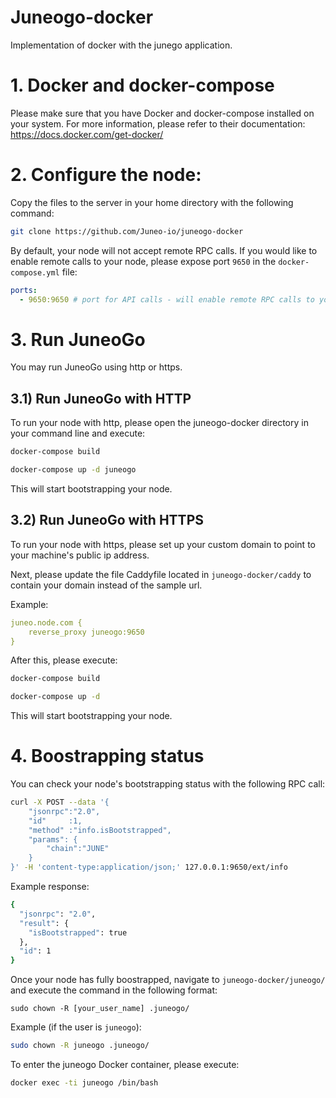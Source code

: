 # Juneogo-docker

Implementation of docker with the junego application.

# 1. Docker and docker-compose

Please make sure that you have Docker and docker-compose installed on your system. For more information, please refer to their documentation: https://docs.docker.com/get-docker/

# 2. Configure the node:

Copy the files to the server in your home directory with the following command:

```bash
git clone https://github.com/Juneo-io/juneogo-docker
```

By default, your node will not accept remote RPC calls. If you would like to enable remote calls to your node, please expose port `9650` in the `docker-compose.yml` file:

```yml
ports:
  - 9650:9650 # port for API calls - will enable remote RPC calls to your node (mandatory for Supernet/ Blockchain deployers)
```

# 3. Run JuneoGo

You may run JuneoGo using http or https.

## 3.1) Run JuneoGo with HTTP
To run your node with http, please open the juneogo-docker directory in your command line and execute:

```bash
docker-compose build

docker-compose up -d juneogo
```

This will start bootstrapping your node.

## 3.2) Run JuneoGo with HTTPS

To run your node with https, please set up your custom domain to point to your machine's public ip address.

Next, please update the file Caddyfile located in `juneogo-docker/caddy` to contain your domain instead of the sample url.

Example:

```yaml
juneo.node.com {
    reverse_proxy juneogo:9650
}
```

After this, please execute:

```bash
docker-compose build

docker-compose up -d
```

This will start bootstrapping your node.

# 4. Boostrapping status

You can check your node's bootstrapping status with the following RPC call:

```bash
curl -X POST --data '{
    "jsonrpc":"2.0",
    "id"     :1,
    "method" :"info.isBootstrapped",
    "params": {
        "chain":"JUNE"
    }
}' -H 'content-type:application/json;' 127.0.0.1:9650/ext/info
```

Example response:
```bash
{
  "jsonrpc": "2.0",
  "result": {
    "isBootstrapped": true
  },
  "id": 1
}
```

Once your node has fully boostrapped, navigate to `juneogo-docker/juneogo/` and execute the command in the following format:
```
sudo chown -R [your_user_name] .juneogo/
```

Example (if the user is `juneogo`):
```bash
sudo chown -R juneogo .juneogo/
```

To enter the juneogo Docker container, please execute:
```bash
docker exec -ti juneogo /bin/bash
```